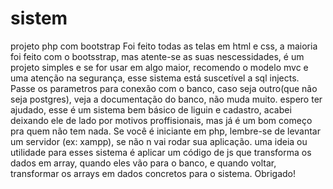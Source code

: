 # sistem
projeto php com bootstrap
Foi feito todas as telas em html e css, a maioria foi feito com o bootsstrap, mas atente-se as suas nescessidades, é um projeto simples e se for usar em algo maior,
recomendo o modelo mvc e uma atenção na segurança, esse sistema está suscetível a sql injects. Passe os parametros para conexão com o banco, caso seja outro(que não seja postgres),
veja a documentação do banco, não muda muito. espero ter ajudado, esse é um sistema bem básico de liguin e cadastro, acabei deixando ele de lado por motivos proffisionais,
mas já é um bom começo pra quem não tem nada. Se você é iniciante em php, lembre-se de levantar um servidor (ex: xampp), se não n vai rodar sua aplicação.
uma ideia ou utilidade para esses sistema é aplicar um código de js que transforma os dados em array, quando eles vão para o banco, e quando voltar,
transformar os arrays em dados concretos para o sistema. Obrigado!
